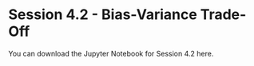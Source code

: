 # Session 4.2 - Bias-Variance Trade-Off

You can download the Jupyter Notebook for Session 4.2 here. 